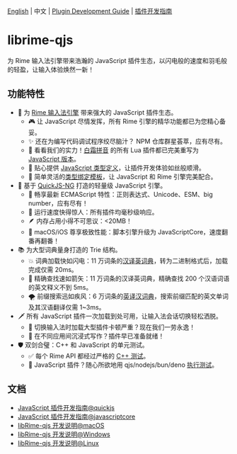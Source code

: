 [English](./doc/readme.en.md) | 中文 | [Plugin Development Guide](./doc/plugin-dev.en.md) | [插件开发指南](./doc/plugin-dev.cn.md)

# librime-qjs

为 Rime 输入法引擎带来浩瀚的 JavaScript 插件生态，以闪电般的速度和羽毛般的轻盈，让输入体验焕然一新！

## 功能特性

- 🔌 为 [Rime 输入法引擎](https://github.com/rime/librime) 带来强大的 JavaScript 插件生态。
  - 🎮 让 JavaScript 尽情发挥，所有 Rime 引擎的精华功能都已为您精心备妥。
  - ✨ 还在为编写代码调试程序绞尽脑汁？ NPM 仓库群星荟萃，应有尽有。
  - 👀 看看我们的实力！[白霜拼音](https://github.com/gaboolic/rime-frost) 的所有 Lua 插件都已完美重写为 [JavaScript 版本](https://github.com/HuangJian/rime-frost/tree/hj/js)。
  - 📝 贴心提供 [JavaScript 类型定义](./contrib/rime.d.ts)，让插件开发体验如丝般顺滑。
  - 🔄 简单灵活的[类型绑定模板](./src/helpers/qjs_macros.h)，让 JavaScript 和 Rime 引擎完美配合。
- 🚀 基于 [QuickJS-NG](https://github.com/quickjs-ng/quickjs) 打造的轻量级 JavaScript 引擎。
  - 💪 畅享最新 ECMAScript 特性：正则表达式、Unicode、ESM、big number，应有尽有！
  - 🚄 运行速度快得惊人：所有插件均毫秒级响应。
  - 🪶 内存占用小得不可思议：<20MB！
  - 🍎 macOS/iOS 尊享极致性能：脚本引擎升级为 JavaScriptCore，速度翻番再翻番！
- 📚 为大型词典量身打造的 Trie 结构。
  - 💥 词典加载快如闪电：11 万词条的[汉译英词典](https://www.mdbg.net/chinese/dictionary?page=cc-cedict)，转为二进制格式后，加载完成仅需 20ms。
  - 🎯 精确查找速如箭矢：11 万词条的汉译英词典，精确查找 200 个汉语词语的英文释义不到 5ms。
  - 🌪️ 前缀搜索迅如疾风：6 万词条的[英译汉词典](https://github.com/skywind3000/ECDICT)，搜索前缀匹配的英文单词及其汉语翻译仅需 1~3ms。
- 🗡️ 所有 JavaScript 插件一次加载到处可用，让输入法会话切换轻松洒脱。
  - 🎉 切换输入法时加载大型插件卡顿严重？现在我们一劳永逸！
  - 🚀 在不同应用间沉浸式写作？插件早已准备就绪！
- 🛡️ 双剑合璧：C++ 和 JavaScript 的单元测试。
  - ✅ 每个 Rime API 都经过严格的 [C++ 测试](./tests/)。
  - 🧪 JavaScript 插件？随心所欲地用 qjs/nodejs/bun/deno [执行测试](https://github.com/HuangJian/rime-frost/tree/hj/js/tests)。

## 文档
- [JavaScript 插件开发指南@quickjs](./doc/plugin-dev.cn.md)
- [JavaScript 插件开发指南@javascriptcore](./doc/plugin-dev-with-jsc.md)
- [libRime-qjs 开发说明@macOS](./doc/build-macos.md)
- [libRime-qjs 开发说明@Windows](./doc/build-windows.md)
- [libRime-qjs 开发说明@Linux](./doc/build-linux.md)
